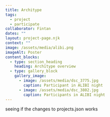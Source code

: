 ```yaml
---
title: Architype
tags:
  - project
  - participate
collaborator: Fintan
dates: ""
layout: project-page.njk
context: ""
image: /assets/media/alibi.png
imageAlt: Poster
content_blocks:
  - type: section_heading
    heading: Architype overview
  - type: gallery_block
    gallery_image:
      - image: /assets/media/dsc_3775.jpg
        caption: Participant in ALIBI night
      - image: /assets/media/dsc_3802.jpg
        caption: Participants in ALIBI night
---
```

seeing if the changes to projects.json works
